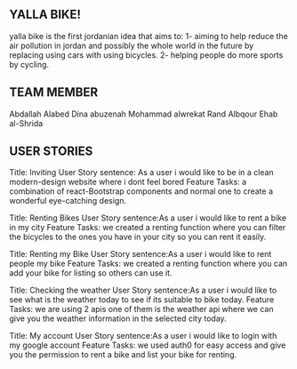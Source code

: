 ## YALLA BIKE!
yalla bike is the first jordanian idea that aims to:
1- aiming to help reduce the air pollution in jordan and possibly the whole world in the future by replacing using cars with using bicycles.
2- helping people do more sports by cycling.

## TEAM MEMBER

Abdallah Alabed
Dina abuzenah
Mohammad alwrekat
Rand Albqour
Ehab al-Shrida

 

## USER STORIES
Title: Inviting
User Story sentence: As a user i would like to be in a clean modern-design website where i dont feel bored
Feature Tasks: a combination of react-Bootstrap components and normal one to create a wonderful eye-catching design.

Title: Renting Bikes
User Story sentence:As a user i would like to rent a bike in my city
Feature Tasks:  we created a renting function where you can filter the bicycles to the ones you have in your city so you can rent it easily.

Title: Renting my Bike
User Story sentence:As a user i would like to rent people my bike
Feature Tasks:  we created a renting function where you can add your bike for listing so others can use it.

Title: Checking the weather
User Story sentence:As a user i would like to see what is the weather today to see if its suitable to bike today.
Feature Tasks: we are using 2 apis one of them is the weather api where we can give you the weather information in the selected city today.

Title: My account
User Story sentence:As a user i would like to login with my google account
Feature Tasks:  we used auth0 for easy access and give you the permission to rent a bike and list your bike for renting.

